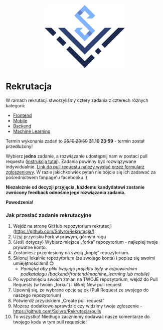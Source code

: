 <div align="center">
<img src="./assets/logo_solvro.png" height="200">
</div>

# Rekrutacja

W ramach rekrutacji stworzyliśmy cztery zadania z czterech różnych kategorii:

  - [Frontend](./frontend/zadanie.md)
  - [Mobile](./mobile/zadanie.md)
  - [Backend](./backend/zadanie.md)
  - [Machine Learning](./machine_learning/zadanie.md)

Termin wykonania zadań to <del>25.10 23:59</del> **31.10 23:59** - termin został przedłużony!

Wybierz **jedno** zadanie, a rozwiązanie udostępnij nam w postaci pull requestu ([instrukcja tutaj](#forktutorial)). Zadania powinny być rozwiązywane indywidualnie. [Link do pull requestu należy wysłać przez formularz zgłoszeniowy](https://forms.gle/6baysgGyRhC1KeSD8). W razie jakichkolwiek pytań nie bójcie się ich zadawać za pośrednictwem fanpage'u facebooku :)  

**Niezależnie od decyzji przyjęcia, każdemu kandydatowi zostanie zwrócony feedback odnośnie jego rozwiązania zadania.**  

**Powodzenia!**

<a name="forktutorial"></a>
### Jak przesłać zadanie rekrutacyjne
1.	Wejdź na stronę GitHub repozytorium rekrutacji (https://github.com/Solvro/Rekrutacja/)
2.	Użyj przycisku Fork w prawym, górnym rogu
3.	(Jeśli dotyczy) Wybierz miejsce „forka” repozytorium - najlepiej twoje prywatne konto.
4.	Zostaniesz przeniesiony na swoją „kopię” repozytorium.
5.	Sklonuj lokalnie repozytorium (ze swojego konta) i popisz się swoimi umiejętnościami! 😊
    * *Pamiętaj aby pliki twojego projektu były w odpowiednim podkatalogu (backend/frontend/machine_learning lub mobile)*
6.	Po wypchnięciu swoich zmian na TWOJE repozytorium, wejdź do Pull Requests (w twoim „forku”) i kliknij New pull request
7.	Upewnij się, że wybrane opcje są ok (Pull Request ze swojego do naszego repozytorium)
8.	Potwierdź przyciskiem „Create pull request”
9.	Możesz dodatkowo sprawdzić czy widzimy twoje zgłoszenie - https://github.com/Solvro/Rekrutacja/pulls
10.	To wszystko! Niedługo zaczniemy dodawać nasze komentarze do twojego kodu w tym pull requeście!

